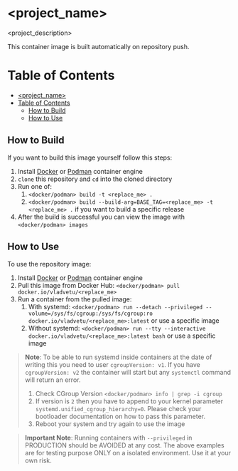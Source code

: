 # <project_name>
<project_description>

This container image is built automatically on repository push.
# Table of Contents
- [<project_name>](#project_name)
- [Table of Contents](#table-of-contents)
  - [How to Build](#how-to-build)
  - [How to Use](#how-to-use)

## How to Build
If you want to build this image yourself follow this steps:
1. Install [Docker](https://docs.docker.com/get-docker/) or [Podman](https://podman.io/getting-started/installation) container engine
2. `clone` this repository and `cd` into the cloned directory
3. Run one of:
    1. `<docker/podman> build -t <replace_me> .` 
    2. `<docker/podman> build --build-arg=BASE_TAG=<replace_me> -t <replace_me> .` if you want to build a specific release
4. After the build is successful you can view the image with `<docker/podman> images`
## How to Use
To use the repository image:
1. Install [Docker](https://docs.docker.com/get-docker/) or [Podman](https://podman.io/getting-started/installation) container engine
2. Pull this image from Docker Hub: `<docker/podman> pull docker.io/vladvetu/<replace_me>`
3. Run a container from the pulled image: 
   1. With systemd: `<docker/podman> run --detach --privileged --volume=/sys/fs/cgroup:/sys/fs/cgroup:ro docker.io/vladvetu/<replace_me>:latest` or use a specific image
   2. Without systemd: `<docker/podman> run --tty --interactive docker.io/vladvetu/<replace_me>:latest bash` or use a specific image

> **Note**: To be able to run systemd inside containers at the date of writing this you need to user `cgroupVersion: v1`. If you have `cgroupVersion: v2` the container will start but any `systemctl` command will return an error.
> 1. Check CGroup Version `<docker/podman> info | grep -i cgroup`
> 2. If version is `2` then you have to append to your kernel parameter `systemd.unified_cgroup_hierarchy=0`. Please check your bootloader  documentation on how to pass this parameter.
> 3. Reboot your system and try again to use the image

> **Important Note**: Running containers with `--privileged` in PRODUCTION should be AVOIDED at any cost. The above examples are for testing purpose ONLY on a isolated environment. Use it at your own risk.